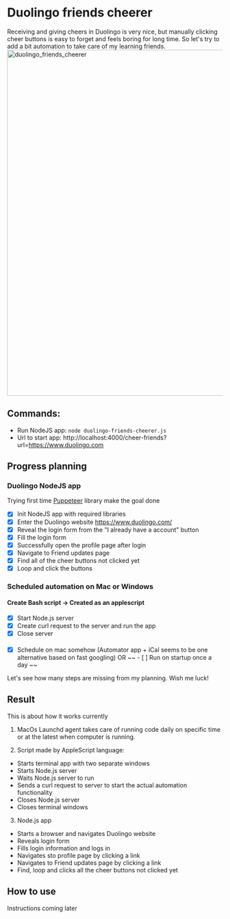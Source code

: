 # Duolingo friends cheerer
Receiving and giving cheers in Duolingo is very nice, but manually clicking cheer buttons is easy to forget and feels boring for long time. So let's try to add a bit automation to take care of my learning friends.
<img width="807" alt="duolingo_friends_cheerer" src="https://user-images.githubusercontent.com/16792417/177190174-a569ec8b-9dc4-4727-9603-d533dbc9a858.png">

## Commands:
- Run NodeJS app: `node duolingo-friends-cheerer.js`
- Url to start app: http://localhost:4000/cheer-friends?url=https://www.duolingo.com

## Progress planning
### Duolingo NodeJS app
Trying first time [Puppeteer](https://github.com/puppeteer/puppeteer) library make the goal done
- [x] Init NodeJS app with required libraries
- [x] Enter the Duolingo website https://www.duolingo.com/
- [x] Reveal the login form from the "I already have a account" button
- [x] Fill the login form
- [x] Successfully open the profile page after login
- [x] Navigate to Friend updates page
- [x] Find all of the cheer buttons not clicked yet
- [x] Loop and click the buttons

### Scheduled automation on Mac or Windows
#### Create Bash script -> Created as an applescript
- [x] Start Node.js server
- [x] Create curl request to the server and run the app
- [x] Close server
####
- [x] Schedule on mac somehow (Automator app + iCal seems to be one alternative based on fast googling)
OR
~~ - [ ] Run on startup once a day ~~

Let's see how many steps are missing from my planning. Wish me luck!

## Result

This is about how it works currently

1. MacOs Launchd agent takes care of running code daily on specific time or at the latest when computer is running.

2. Script made by AppleScript language: 
- Starts terminal app with two separate windows
- Starts Node.js server
- Waits Node.js server to run
- Sends a curl request to server to start the actual automation functionality
- Closes Node.js server
- Closes terminal windows

3. Node.js app
- Starts a browser and navigates Duolingo website
- Reveals login form
- Fills login information and logs in
- Navigates sto profile page by clicking a link
- Navigates to Friend updates page by clicking a link
- Find, loop and clicks all the cheer buttons not clicked yet

## How to use
Instructions coming later

